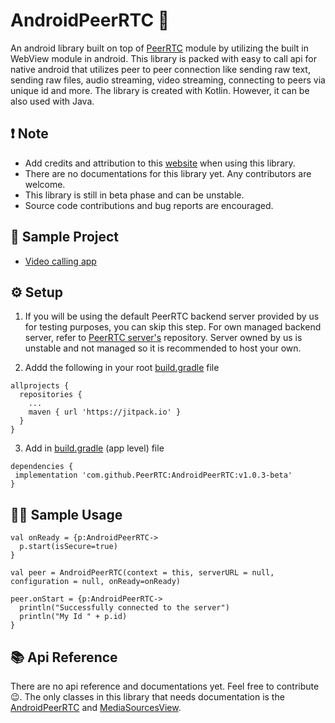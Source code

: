 # AndroidPeerRTC 🤖
An android library built on top of [PeerRTC](https://github.com/PeerRTC/PeerRTC) module by utilizing the built in WebView module
in android. This library is packed with easy to call api for native android that utilizes peer to peer connection like sending raw text, 
sending raw files, audio streaming, video streaming, connecting to peers via unique id and more. The library is created with Kotlin. However,
it can be also used with Java.

## ❗ Note
* Add credits and attribution to this [website](https://peerrtc.github.io/) when using this library.
* There are no documentations for this library yet. Any contributors are welcome.
* This library is still in beta phase and can be unstable. 
* Source code contributions and bug reports are encouraged.

## 📖 Sample Project
* [Video calling app](https://github.com/PeerRTC/AndroidPeerRTC/tree/master/app)

## ⚙️ Setup

1. If you will be using the default PeerRTC backend server provided by us for testing purposes, you can skip this step. For own
managed backend server, refer to [PeerRTC server's](https://github.com/PeerRTC/PeerRTC-Server) repository. Server owned by us is unstable and not managed so it is
recommended to host your own.<br/>

2. Addd the following in your root [build.gradle](https://github.com/PeerRTC/AndroidPeerRTC/blob/master/build.gradle) file
```
allprojects {
  repositories {
    ...
    maven { url 'https://jitpack.io' }
  }
}
```

3. Add in [build.gradle](https://github.com/PeerRTC/AndroidPeerRTC/blob/master/app/build.gradle) (app level) file
```
dependencies {
 implementation 'com.github.PeerRTC:AndroidPeerRTC:v1.0.3-beta'
}
```

## 👨‍🏫 Sample Usage 
```
val onReady = {p:AndroidPeerRTC->
  p.start(isSecure=true)
}

val peer = AndroidPeerRTC(context = this, serverURL = null, configuration = null, onReady=onReady) 

peer.onStart = {p:AndroidPeerRTC-> 
  println("Successfully connected to the server")
  println("My Id " + p.id)
}
```

## 📚 Api Reference
There are no api reference and documentations yet. Feel free to contribute 😉. The only classes in this library that needs documentation is the 
[AndroidPeerRTC](https://github.com/PeerRTC/AndroidPeerRTC/blob/master/AndroidPeerRTC/src/main/java/shim/shim/androidpeerrtc/peerrtc/AndroidPeerRTC.kt)
 and [MediaSourcesView](https://github.com/PeerRTC/AndroidPeerRTC/blob/master/AndroidPeerRTC/src/main/java/shim/shim/androidpeerrtc/view/MediaSourceView.kt).


